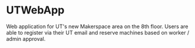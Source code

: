 # UTWebApp

Web application for UT's new Makerspace area on the 8th floor. Users are able to register via their UT email and reserve machines
based on worker / admin approval. 
